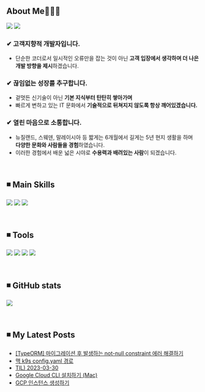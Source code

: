 
<!-- ## 경험에서 나오는 배움을 추구하는 윤송입니다. <br> -->

## About Me🤸🏻‍♀️

  <a href="https://velog.io/@ysong0504" target="_blank"><img src="https://img.shields.io/badge/Blog-3DDC84?style=flat-square&logo=heart&logoColor=red"/></a>  <!-- 벨로그 -->
  <img src="https://img.shields.io/badge/ysong0504@gmail.com-EA4335?style=flat-square&logo=Gmail&logoColor=white"/></a> <!-- 지메일 -->

### ✔ 고객지향적 개발자입니다.
- 단순한 코더로서 일시적인 오류만을 잡는 것이 아닌 **고객 입장에서 생각하며 더 나은 개발 방향을 제시**하겠습니다.
 
### ✔ 끊임없는 성장를 추구합니다.
- 겉멋든 신기술이 아닌 **기본 지식부터 탄탄히 쌓아가며**
- 빠르게 변하고 있는 IT 문화에서 **기술적으로 뒤쳐지지 않도록 항상 깨어있겠습니다.**

### ✔ 열린 마음으로 소통합니다.
- 뉴질랜드, 스웨덴, 말레이시아 등 짧게는 6개월에서 길게는 5년 현지 생활을 하며 **다양한 문화와 사람들을 경험**하였습니다.
- 이러한 경험에서 배운 넓은 시야로 **수용력과 배려있는 사람**이 되겠습니다.

<br>

## ◾ Main Skills <br>
  <img src="https://img.shields.io/badge/Node.js-339933?style=flat-square&logo=Node.js&logoColor=white"/></a> <!-- node.js -->
  <img src="https://img.shields.io/badge/JavaScript-F7DF1E?style=flat-square&logo=JavaScript&logoColor=white"/></a> <!-- js -->
  <img src="https://img.shields.io/badge/TypeScript-3178C6?style=flat-square&logo=TypeScript&logoColor=white"/></a> <!-- ts -->
 
 <!-- <img src="https://img.shields.io/badge/Python-3776AB?style=flat-square&logo=Python&logoColor=white"/></a>  python -->
 <!-- <img src="https://img.shields.io/badge/AWS-232F3E?style=flat-square&logo=Amazon AWS&logoColor=white"/></a>  aws -->
 <!-- <img src="https://img.shields.io/badge/MongoDB-47A248?style=flat-square&logo=MongoDB&logoColor=white"/></a> mongodb -->


<br>
 
## ◾ Tools
  <img src="https://img.shields.io/badge/Notion-000000?style=flat-square&logo=Notion&logoColor=white"/></a> <!-- Notion -->
  <img src="https://img.shields.io/badge/Slack-4A154B?style=flat-square&logo=Slack&logoColor=white"/></a> <!-- slack -->
  <img src="https://img.shields.io/badge/VSCode-007ACC?style=flat-square&logo=Visual Studio Code&logoColor=white"/></a> <!-- vscode -->
  <img src="https://img.shields.io/badge/Git-F05032?style=flat-square&logo=Git&logoColor=white"/></a> <!-- git -->

<br>

## ◾ GitHub stats 
![](https://github-readme-stats.vercel.app/api?username=ysong0504&show_icons=true&theme=buefy) <br>
<!-- [![Top Langs](https://github-readme-stats.vercel.app/api/top-langs/?username=ysong0504&layout=compact)](https://github.com/anuraghazra/github-readme-stats) -->

<br>

## ◾ My Latest Posts
<!-- BLOG-POST-LIST:START -->
- [[TypeORM] 마이그레이션 후 발생하는 not-null constraint 에러 해결하기](https://velog.io/@ysong0504/TypeORM-%EB%A7%88%EC%9D%B4%EA%B7%B8%EB%A0%88%EC%9D%B4%EC%85%98-%ED%9B%84-%EB%B0%9C%EC%83%9D%ED%95%98%EB%8A%94-not-null-constraint-%EC%97%90%EB%9F%AC-%ED%95%B4%EA%B2%B0%ED%95%98%EA%B8%B0)
- [맥 k9s config.yaml 경로](https://velog.io/@ysong0504/%EB%A7%A5-k9s-config.yaml-%EA%B2%BD%EB%A1%9C)
- [TIL&rpar; 2023-03-30](https://velog.io/@ysong0504/TIL-2023-03-30)
- [Google Cloud CLI 설치하기 &lpar;Mac&rpar;](https://velog.io/@ysong0504/Google-Cloud-CLI-%EC%84%A4%EC%B9%98%ED%95%98%EA%B8%B0-Mac)
- [GCP 인스턴스 생성하기](https://velog.io/@ysong0504/GCP-%EC%9D%B8%EC%8A%A4%ED%84%B4%EC%8A%A4-%EC%83%9D%EC%84%B1%ED%95%98%EA%B8%B0)
<!-- BLOG-POST-LIST:END -->





<!---
ysong0504/ysong0504 is a ✨ special ✨ repository because its `README.md` (this file) appears on your GitHub profile.
You can click the Preview link to take a look at your changes.
- 📫 How to reach me ...
--->
